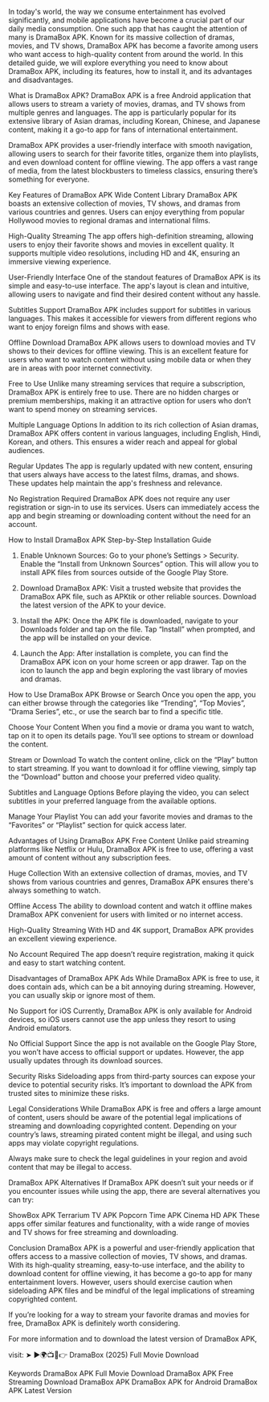 In today's world, the way we consume entertainment has evolved significantly, and mobile applications have become a crucial part of our daily media consumption. One such app that has caught the attention of many is DramaBox APK. Known for its massive collection of dramas, movies, and TV shows, DramaBox APK has become a favorite among users who want access to high-quality content from around the world. In this detailed guide, we will explore everything you need to know about DramaBox APK, including its features, how to install it, and its advantages and disadvantages.

What is DramaBox APK?
DramaBox APK is a free Android application that allows users to stream a variety of movies, dramas, and TV shows from multiple genres and languages. The app is particularly popular for its extensive library of Asian dramas, including Korean, Chinese, and Japanese content, making it a go-to app for fans of international entertainment.

DramaBox APK provides a user-friendly interface with smooth navigation, allowing users to search for their favorite titles, organize them into playlists, and even download content for offline viewing. The app offers a vast range of media, from the latest blockbusters to timeless classics, ensuring there’s something for everyone.

Key Features of DramaBox APK
Wide Content Library
DramaBox APK boasts an extensive collection of movies, TV shows, and dramas from various countries and genres. Users can enjoy everything from popular Hollywood movies to regional dramas and international films.

High-Quality Streaming
The app offers high-definition streaming, allowing users to enjoy their favorite shows and movies in excellent quality. It supports multiple video resolutions, including HD and 4K, ensuring an immersive viewing experience.

User-Friendly Interface
One of the standout features of DramaBox APK is its simple and easy-to-use interface. The app's layout is clean and intuitive, allowing users to navigate and find their desired content without any hassle.

Subtitles Support
DramaBox APK includes support for subtitles in various languages. This makes it accessible for viewers from different regions who want to enjoy foreign films and shows with ease.

Offline Download
DramaBox APK allows users to download movies and TV shows to their devices for offline viewing. This is an excellent feature for users who want to watch content without using mobile data or when they are in areas with poor internet connectivity.

Free to Use
Unlike many streaming services that require a subscription, DramaBox APK is entirely free to use. There are no hidden charges or premium memberships, making it an attractive option for users who don’t want to spend money on streaming services.

Multiple Language Options
In addition to its rich collection of Asian dramas, DramaBox APK offers content in various languages, including English, Hindi, Korean, and others. This ensures a wider reach and appeal for global audiences.

Regular Updates
The app is regularly updated with new content, ensuring that users always have access to the latest films, dramas, and shows. These updates help maintain the app's freshness and relevance.

No Registration Required
DramaBox APK does not require any user registration or sign-in to use its services. Users can immediately access the app and begin streaming or downloading content without the need for an account.

How to Install DramaBox APK
Step-by-Step Installation Guide
1. Enable Unknown Sources:
Go to your phone’s Settings > Security. Enable the “Install from Unknown Sources” option. This will allow you to install APK files from sources outside of the Google Play Store.

2. Download DramaBox APK:
Visit a trusted website that provides the DramaBox APK file, such as APKtik or other reliable sources. Download the latest version of the APK to your device.

3. Install the APK:
Once the APK file is downloaded, navigate to your Downloads folder and tap on the file. Tap “Install” when prompted, and the app will be installed on your device.

4. Launch the App:
After installation is complete, you can find the DramaBox APK icon on your home screen or app drawer. Tap on the icon to launch the app and begin exploring the vast library of movies and dramas.

How to Use DramaBox APK
Browse or Search
Once you open the app, you can either browse through the categories like “Trending”, “Top Movies”, “Drama Series”, etc., or use the search bar to find a specific title.

Choose Your Content
When you find a movie or drama you want to watch, tap on it to open its details page. You’ll see options to stream or download the content.

Stream or Download
To watch the content online, click on the “Play” button to start streaming. If you want to download it for offline viewing, simply tap the “Download” button and choose your preferred video quality.

Subtitles and Language Options
Before playing the video, you can select subtitles in your preferred language from the available options.

Manage Your Playlist
You can add your favorite movies and dramas to the “Favorites” or “Playlist” section for quick access later.

Advantages of Using DramaBox APK
Free Content
Unlike paid streaming platforms like Netflix or Hulu, DramaBox APK is free to use, offering a vast amount of content without any subscription fees.

Huge Collection
With an extensive collection of dramas, movies, and TV shows from various countries and genres, DramaBox APK ensures there's always something to watch.

Offline Access
The ability to download content and watch it offline makes DramaBox APK convenient for users with limited or no internet access.

High-Quality Streaming
With HD and 4K support, DramaBox APK provides an excellent viewing experience.

No Account Required
The app doesn’t require registration, making it quick and easy to start watching content.

Disadvantages of DramaBox APK
Ads
While DramaBox APK is free to use, it does contain ads, which can be a bit annoying during streaming. However, you can usually skip or ignore most of them.

No Support for iOS
Currently, DramaBox APK is only available for Android devices, so iOS users cannot use the app unless they resort to using Android emulators.

No Official Support
Since the app is not available on the Google Play Store, you won’t have access to official support or updates. However, the app usually updates through its download sources.

Security Risks
Sideloading apps from third-party sources can expose your device to potential security risks. It’s important to download the APK from trusted sites to minimize these risks.

Legal Considerations
While DramaBox APK is free and offers a large amount of content, users should be aware of the potential legal implications of streaming and downloading copyrighted content. Depending on your country’s laws, streaming pirated content might be illegal, and using such apps may violate copyright regulations.

Always make sure to check the legal guidelines in your region and avoid content that may be illegal to access.

DramaBox APK Alternatives
If DramaBox APK doesn’t suit your needs or if you encounter issues while using the app, there are several alternatives you can try:

ShowBox APK
Terrarium TV APK
Popcorn Time APK
Cinema HD APK
These apps offer similar features and functionality, with a wide range of movies and TV shows for free streaming and downloading.

Conclusion
DramaBox APK is a powerful and user-friendly application that offers access to a massive collection of movies, TV shows, and dramas. With its high-quality streaming, easy-to-use interface, and the ability to download content for offline viewing, it has become a go-to app for many entertainment lovers. However, users should exercise caution when sideloading APK files and be mindful of the legal implications of streaming copyrighted content.

If you’re looking for a way to stream your favorite dramas and movies for free, DramaBox APK is definitely worth considering.

For more information and to download the latest version of DramaBox APK,

visit: ➤ ►🌍📺📱👉 DramaBox (2025) Full Movie Download

Keywords
DramaBox APK Full Movie Download
DramaBox APK Free Streaming Download
DramaBox APK
DramaBox APK for Android
DramaBox APK Latest Version
